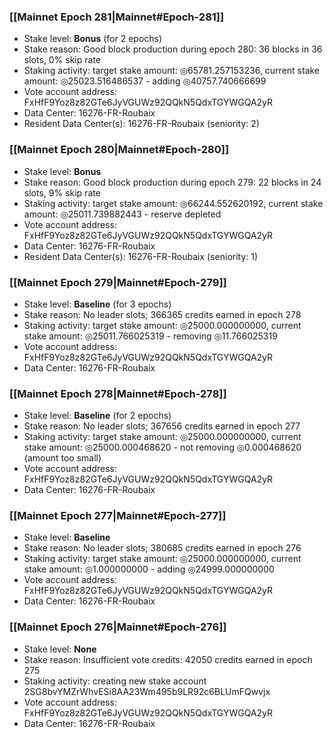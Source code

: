 ### [[Mainnet Epoch 281|Mainnet#Epoch-281]]
* Stake level: **Bonus** (for 2 epochs)
* Stake reason: Good block production during epoch 280: 36 blocks in 36 slots, 0% skip rate
* Staking activity: target stake amount: ◎65781.257153236, current stake amount: ◎25023.516486537 - adding ◎40757.740666699
* Vote account address: FxHfF9Yoz8z82GTe6JyVGUWz92QQkN5QdxTGYWGQA2yR
* Data Center: 16276-FR-Roubaix
* Resident Data Center(s): 16276-FR-Roubaix (seniority: 2)
### [[Mainnet Epoch 280|Mainnet#Epoch-280]]
* Stake level: **Bonus**
* Stake reason: Good block production during epoch 279: 22 blocks in 24 slots, 9% skip rate
* Staking activity: target stake amount: ◎66244.552620192, current stake amount: ◎25011.739882443 - reserve depleted
* Vote account address: FxHfF9Yoz8z82GTe6JyVGUWz92QQkN5QdxTGYWGQA2yR
* Data Center: 16276-FR-Roubaix
* Resident Data Center(s): 16276-FR-Roubaix (seniority: 1)
### [[Mainnet Epoch 279|Mainnet#Epoch-279]]
* Stake level: **Baseline** (for 3 epochs)
* Stake reason: No leader slots; 366365 credits earned in epoch 278
* Staking activity: target stake amount: ◎25000.000000000, current stake amount: ◎25011.766025319 - removing ◎11.766025319
* Vote account address: FxHfF9Yoz8z82GTe6JyVGUWz92QQkN5QdxTGYWGQA2yR
* Data Center: 16276-FR-Roubaix
### [[Mainnet Epoch 278|Mainnet#Epoch-278]]
* Stake level: **Baseline** (for 2 epochs)
* Stake reason: No leader slots; 367656 credits earned in epoch 277
* Staking activity: target stake amount: ◎25000.000000000, current stake amount: ◎25000.000468620 - not removing ◎0.000468620 (amount too small)
* Vote account address: FxHfF9Yoz8z82GTe6JyVGUWz92QQkN5QdxTGYWGQA2yR
* Data Center: 16276-FR-Roubaix
### [[Mainnet Epoch 277|Mainnet#Epoch-277]]
* Stake level: **Baseline**
* Stake reason: No leader slots; 380685 credits earned in epoch 276
* Staking activity: target stake amount: ◎25000.000000000, current stake amount: ◎1.000000000 - adding ◎24999.000000000
* Vote account address: FxHfF9Yoz8z82GTe6JyVGUWz92QQkN5QdxTGYWGQA2yR
* Data Center: 16276-FR-Roubaix
### [[Mainnet Epoch 276|Mainnet#Epoch-276]]
* Stake level: **None**
* Stake reason: Insufficient vote credits: 42050 credits earned in epoch 275
* Staking activity: creating new stake account 2SG8bvYMZrWhvESi8AA23Wm495b9LR92c6BLUmFQwvjx
* Vote account address: FxHfF9Yoz8z82GTe6JyVGUWz92QQkN5QdxTGYWGQA2yR
* Data Center: 16276-FR-Roubaix